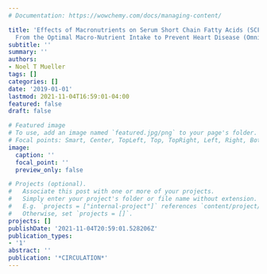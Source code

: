 ```yaml
---
# Documentation: https://wowchemy.com/docs/managing-content/

title: 'Effects of Macronutrients on Serum Short Chain Fatty Acids (SCFA): Results
  From the Optimal Macro-Nutrient Intake to Prevent Heart Disease (OmniHeart) Trial'
subtitle: ''
summary: ''
authors:
- Noel T Mueller
tags: []
categories: []
date: '2019-01-01'
lastmod: 2021-11-04T16:59:01-04:00
featured: false
draft: false

# Featured image
# To use, add an image named `featured.jpg/png` to your page's folder.
# Focal points: Smart, Center, TopLeft, Top, TopRight, Left, Right, BottomLeft, Bottom, BottomRight.
image:
  caption: ''
  focal_point: ''
  preview_only: false

# Projects (optional).
#   Associate this post with one or more of your projects.
#   Simply enter your project's folder or file name without extension.
#   E.g. `projects = ["internal-project"]` references `content/project/deep-learning/index.md`.
#   Otherwise, set `projects = []`.
projects: []
publishDate: '2021-11-04T20:59:01.528206Z'
publication_types:
- '1'
abstract: ''
publication: '*CIRCULATION*'
---
```

